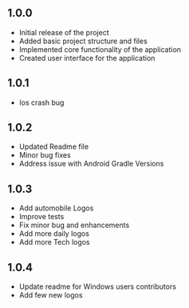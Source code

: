 ## 1.0.0

* Initial release of the project
* Added basic project structure and files
* Implemented core functionality of the application
* Created user interface for the application

## 1.0.1

* Ios crash bug 

## 1.0.2

* Updated Readme file
* Minor bug fixes
* Address issue with Android Gradle Versions


## 1.0.3

* Add automobile Logos
* Improve tests
* Fix minor bug and enhancements
* Add more daily logos
* Add more Tech logos

## 1.0.4

* Update readme for Windows users contributors
* Add few new logos
